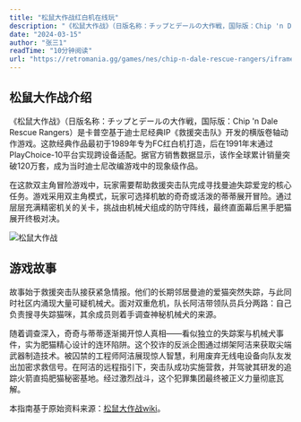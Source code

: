 ```yaml
---
title: "松鼠大作战红白机在线玩"
description: "《松鼠大作战》（日版名称：チップとデールの大作戦，国际版：Chip 'n Dale Rescue Rangers）是卡普空基于迪士尼经典IP《救援突击队》开发的横版卷轴动作游戏。这款经典作品最初于1989年专为FC红白机打造，后在1991年末通过PlayChoice-10平台实现跨设备适配。"
date: "2024-03-15"
author: "张三1"
readTime: "10分钟阅读"
url: "https://retromania.gg/games/nes/chip-n-dale-rescue-rangers/iframe"
---
```


## 松鼠大作战介绍

《松鼠大作战》（日版名称：チップとデールの大作戦，国际版：Chip 'n Dale Rescue Rangers）是卡普空基于迪士尼经典IP《救援突击队》开发的横版卷轴动作游戏。这款经典作品最初于1989年专为FC红白机打造，后在1991年末通过PlayChoice-10平台实现跨设备适配。据官方销售数据显示，该作全球累计销量突破120万套，成为当时迪士尼改编游戏中的现象级作品。

在这款双主角冒险游戏中，玩家需要帮助救援突击队完成寻找曼迪失踪爱宠的核心任务。游戏采用双主角模式，玩家可选择机敏的奇奇或活泼的蒂蒂展开冒险。通过层层充满精密机关的关卡，挑战由机械犬组成的防守阵线，最终直面幕后黑手肥猫展开终极对决。

![松鼠大作战](https://pica.zhimg.com/80/v2-abb95b5db8e2d4fe4d81e8728045b83c_1440w.webp?source=2c26e567)

## 游戏故事

故事始于救援突击队接获紧急情报。他们的长期邻居曼迪的爱猫突然失踪，与此同时社区内涌现大量可疑机械犬。面对双重危机，队长阿洁带领队员兵分两路：自己负责搜寻失踪猫咪，其余成员则着手调查神秘机械犬的来源。

随着调查深入，奇奇与蒂蒂逐渐揭开惊人真相——看似独立的失踪案与机械犬事件，实为肥猫精心设计的连环陷阱。这个狡诈的反派企图通过绑架阿洁来获取尖端武器制造技术。被囚禁的工程师阿洁展现惊人智慧，利用废弃无线电设备向队友发出加密求救信号。在阿洁的远程指引下，突击队成功实施营救，并驾驶其研发的追踪火箭直捣肥猫秘密基地。经过激烈战斗，这个犯罪集团最终被正义力量彻底瓦解。

本指南基于原始资料来源：[松鼠大作战wiki](https://zh.wikipedia.org/wiki/%E6%9D%BE%E9%BC%A0%E5%A4%A7%E4%BD%9C%E6%88%B0)。
